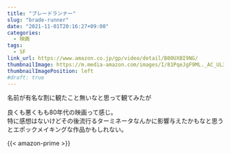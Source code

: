 ```yaml
---
title: "ブレードランナー"
slug: "brade-runner"
date: "2021-11-01T20:16:27+09:00"
categories:
  - 映画
tags:
  - SF
link_url: https://www.amazon.co.jp/gp/video/detail/B00UXBI9NG/
thumbnailImage: https://m.media-amazon.com/images/I/81PqeJgF9ML._AC_UL320_.jpg
thumbnailImagePosition: left
#draft: true
---
```

名前が有名な割に観たこと無いなと思って観てみたが
<!--more-->
良くも悪くもも80年代の映画って感じ。  
特に感想はないけどその後流行るターミネータなんかに影響与えたかもなと思うとエポックメイキングな作品かもしれない。

{{< amazon-prime >}}
